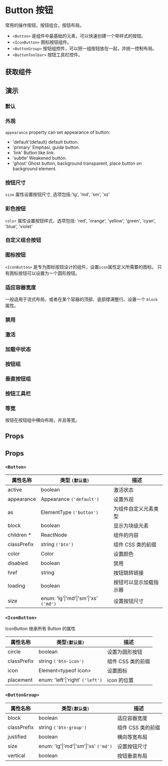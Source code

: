 # Button 按钮

常用的操作按钮，按钮组合，按钮布局。

- `<Button>` 是组件中最基础的元素，可以快速创建一个带样式的按钮。
- `<IconButton>` 图标按钮组件。
- `<ButtonGroup>` 按钮组控件，可以把一组按钮放在一起，并统一控制布局。
- `<ButtonToolbar>` 按钮工具栏控件。

## 获取组件

<!--{include:(components/badge/fragments/import.md)}-->

## 演示

### 默认

<!--{include:`basic.md`}-->

### 外观

`appearance` property can set appearance of button:

- 'default'(default) default button.
- 'primary' Emphasi, guide button.
- 'link' Button like link.
- 'subtle' Weakened button.
- 'ghost' Ghost button, background transparent, place button on background element.

<!--{include:`appearance.md`}-->

### 按钮尺寸

`size` 属性设置按钮尺寸, 选项包括:'lg', 'md', 'sm', 'xs'

<!--{include:`size.md`}-->

### 彩色按钮

`color` 属性设置按钮样式，选项包括: 'red', 'orange', 'yellow', 'green', 'cyan', 'blue', 'violet'

<!--{include:`color.md`}-->

### 自定义组合按钮

<!--{include:`custom.md`}-->

### 图标按钮

`<IconButton>` 是专为图标按钮设计的组件，设置`icon`属性定义所需要的图标。 只有图标按钮可以设置为一个圆形按钮。

<!--{include:`icon-button.md`}-->

### 适应容器宽度

一般适用于流式布局，或者在某个容器的顶部、底部撑满整行。设置一个 `block` 属性。

<!--{include:`block.md`}-->

### 禁用

<!--{include:`disabled.md`}-->

### 激活

<!--{include:`active.md`}-->

### 加载中状态

<!--{include:`loading.md`}-->

### 按钮组

<!--{include:`group-basic.md`}-->

### 垂直按钮组

<!--{include:`vertical.md`}-->

### 按钮工具栏

<!--{include:`toolbar.md`}-->

### 等宽

按钮在按钮组中横向布局，并且等宽。

<!--{include:`justified.md`}-->

## Props

<!--{include:(_common/types/appearance.md)}-->
<!--{include:(_common/types/color.md)}-->

## Props

### `<Button>`

| 属性名称    | 类型 `(默认值)`                                   | 描述                   |
| ----------- | ------------------------------------------------- | ---------------------- |
| active      | boolean                                           | 激活状态               |
| appearance  | Appearance `('default')`                          | 设置外观               |
| as          | ElementType `('button')`                          | 为组件自定义元素类型   |
| block       | boolean                                           | 显示为块级元素         |
| children \* | ReactNode                                         | 组件的内容             |
| classPrefix | string `('btn')`                                  | 组件 CSS 类的前缀      |
| color       | Color                                             | 设置颜色               |
| disabled    | boolean                                           | 禁用                   |
| href        | string                                            | 按钮跳转链接           |
| loading     | boolean                                           | 按钮可以显示加载指示器 |
| size        | enum: 'lg'&#124;'md'&#124;'sm'&#124;'xs' `('md')` | 设置按钮尺寸           |

### `<IconButton>`

IconButton 继承所有 Button 的属性

| 属性名称    | 类型`(默认值)`                       | 描述              |
| ----------- | ------------------------------------ | ----------------- |
| circle      | boolean                              | 设置为圆形按钮    |
| classPrefix | string `('btn-icon')`                | 组件 CSS 类的前缀 |
| icon        | Element&lt;typeof Icon&gt;           | 设置图标          |
| placement   | enum: 'left'&#124;'right' `('left')` | icon 的位置       |

### `<ButtonGroup>`

| 属性名称    | 类型`(默认值)`                                    | 描述              |
| ----------- | ------------------------------------------------- | ----------------- |
| block       | boolean                                           | 适应容器宽度      |
| classPrefix | string `('btn-group')`                            | 组件 CSS 类的前缀 |
| justified   | boolean                                           | 横向等宽布局      |
| size        | enum: 'lg'&#124;'md'&#124;'sm'&#124;'xs' `('md')` | 设置按钮尺寸      |
| vertical    | boolean                                           | 按钮垂直布局      |
